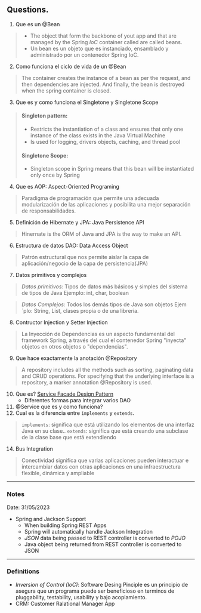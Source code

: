 <!-- Mejorar notas vistas en MD -->

## Questions.

1. Que es un @Bean
> - The object that form the backbone of yout app and that are managed by the Spring *IoC* container called are called beans.
> - Un bean es un objeto que es instanciado, ensamblado y administrado por un contenedor Spring IoC.

2. Como funciona el ciclo de vida de un @Bean
> The container creates the instance of a bean as per the request, and then dependencies are injected. And finally, the bean is destroyed when the spring container is closed.
3. Que es y como funciona el Singletone y Singletone Scope
> #### Singleton pattern:
> - Restricts the instantiation of a class and ensures that only one instance of the class exists in the Java Virtual Machine
> - Is used for logging, drivers objects, caching, and thread pool
> #### Singletone Scope:
> - Singleton scope in Spring means that this bean will be instantiated only once by Spring

4. Que es AOP: Aspect-Oriented Programing
> Paradigma de programación que permite una adecuada modularización de las aplicaciones y posibilita una mejor separación de responsabilidades.

5. Definición de Hibernate y JPA: Java Persistence API
> Hinernate is the ORM of Java and JPA is the way to make an API.

6. Estructura de datos DAO: Data Access Object
> Patrón estructural que nos permite aislar la capa de aplicación/negocio de la capa de persistencia(JPA)

7. Datos primitivos y complejos
> *Datos primitivos:* Tipos de datos más básicos y simples del sistema de tipos de Java Ejemplo: int, char, boolean

> *Datos Complejos:* Todos los demás tipos de Java son objetos Ejem´plo: String, List, clases propia o de una libreria.

8. Contructor Injection y Setter Injection
> La Inyección de Dependencias es un aspecto fundamental del framework Spring, a través del cual el contenedor Spring "inyecta" objetos en otros objetos o "dependencias".

9. Que hace exactamente la anotación @Repository
> A repository includes all the methods such as sorting, paginating data and CRUD operations. For specifying that the underlying interface is a repository, a marker annotation @Repository is used.

10. Que es? [Service Facade Design Pattern](https://www.ibm.com/docs/pt-br/integration-bus/9.0.0?topic=SSMKHH_9.0.0/com.ibm.etools.mft.pattern.sen.doc/sen/sf/overview.html)
    - Diferentes formas para integrar varios DAO
12. @Service que es y como funciona?
13. Cual es la diferencia entre `implements` y `extends`.
> `implements`: significa que está utilizando los elementos de una interfaz Java en su clase..
> `extends`: significa que está creando una subclase de la clase base que está extendiendo
14. Bus Integration
> Conectividad significa que varias aplicaciones pueden interactuar e intercambiar datos con otras aplicaciones en una infraestructura flexible, dinámica y ampliable

---
### Notes
Date: 31/05/2023
- Spring and Jackson Support
    - When building Spring REST Apps
    - Spring will automatically handle Jackson Integration
    - *JSON* data being passed to REST controller is converted to *POJO*
    - Java object being returned from REST controller is converted to JSON
---
### Definitions
- *Inversion of Control (IoC)*: Software Desing Pinciple es un principio de asegura que un programa puede ser beneficioso en terminos de pluggability, testability, usability y bajo acoplamiento.
- CRM: Customer Ralational Manager App
